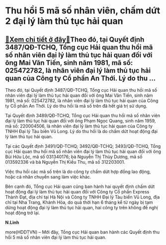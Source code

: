 Thu hồi 5 mã số nhân viên, chấm dứt 2 đại lý làm thủ tục hải quan
=================================================================

[:gift:Xem chi tiết ở đây:gift:](https://hddtvn.com/thu-hoi-5-ma-so-nhan-vien-cham-dut-2-dai-ly-lam-thu-tuc-hai-quan/)Theo đó, tại Quyết định 3487/QĐ-TCHQ, Tổng cục Hải quan thu hồi mã số nhân viên đại lý làm thủ tục hải quan đối với ông Mai Văn Tiến, sinh năm 1981, mã số: 025472782, là nhân viên đại lý làm thủ tục hải quan của Công ty Cổ phần An Thới. Lý do thu …
--------------------------------------------------------------------------------------------------------------------------------------------------------------------------------------------------------------------------------------------------------


Theo đó, tại Quyết định 3487/QĐ-TCHQ, Tổng cục Hải quan thu hồi mã số nhân viên đại lý làm thủ tục hải quan đối với ông Mai Văn Tiến, sinh năm 1981, mã số: 025472782, là nhân viên đại lý làm thủ tục hải quan của Công ty Cổ phần An Thới. Lý do thu hồi là mã số trên đã hết giá trị sử dụng.


Tại Quyết định 3489/QĐ-TCHQ, Tổng cục Hải quan thu hồi mã số nhân viên đại lý làm thủ tục hải quan đối với ông Phạm Ngọc Quang, sinh năm 1959, mã số: 220004506, là nhân viên đại lý làm thủ tục hải quan của Công ty TNHH Đại lý Tàu biên Vũ Long. Lý do thu hồi là do chấm dứt hoạt động đại lý làm thủ tục hải quan.


Tại các Quyết định 3491/QĐ-TCHQ; 3492/QĐ-TCHQ; 3493/QĐ-TCHQ, Tổng cục Hải quan thu hồi mã số nhân viên đại lý làm thủ tục hải quan đối với ông Bùi Hữu Lộc, mã số 031340176; bà Nguyễn Thị Thùy Dương, mã số 013592336 và bà Nguyễn Thị Kiều Thu, mã số 312203001.


Việc thu hồi các mã số trên là do công ty chấm dứt hợp đồng lao động, hoặc cá nhân chuyển sang làm việc khác.


Bên cạnh đó, Tổng cục Hải quan cũng ban hành hai quyết định chấm dứt hoạt động đại lý làm thủ tục hải quan đối với Công ty Cổ phần Express Thành Đạt, địa chỉ tại Hà Nội và Công ty TNHH Đại lý Tàu biển Vũ Long, địa chỉ tại Nha Trang, Khánh Hòa, do quá thời hạn 6 tháng kể từ ngày bị tạm dừng hoạt động đại lý làm thủ tục hải quan, hai công ty trên không đề nghị hoạt động trở lại.




**N.Linh**



more(HDDTVN) – Mới đây, Tổng cục Hải quan ban hành các Quyết định thu hồi 5 mã số nhân viên đại lý làm thủ tục hải quan.

